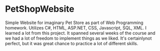 # PetShopWebsite
Simple Website for imaginary Pet Store as part of Web Programming homework. 
Utilizes C#, HTML, ASP.NET, CSS, Javascript, SQL, XML. 
I learned a lot from this project. It spanned several weeks of the course and we had a lot of freedom to implement things as we liked. 
It's certainlynot perfect, but it was great chance to practice a lot of different skills. 
